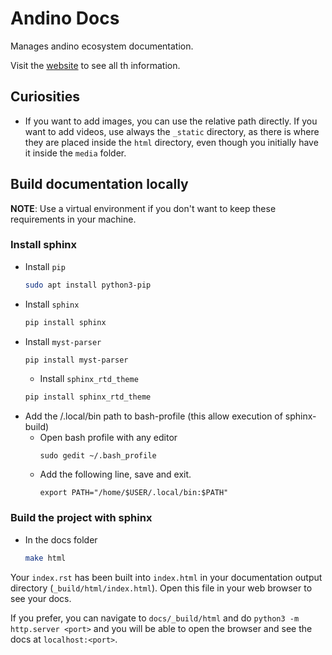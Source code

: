# Andino Docs

Manages andino ecosystem documentation.

Visit the [website]() to see all th information.

## Curiosities

- If you want to add images, you can use the relative path directly. If you want to add videos, use always the `_static` directory, as there is where they are placed inside the `html` directory, even though you initially have it inside the `media` folder.

## Build documentation locally

**NOTE**: Use a virtual environment if you don't want to keep these requirements in your machine.

### Install sphinx
- Install ``pip``
    ```sh
    sudo apt install python3-pip
    ```
- Install ``sphinx``
    ```sh
    pip install sphinx
    ```
- Install ``myst-parser``
    ```sh
    pip install myst-parser
    ```
    - Install ``sphinx_rtd_theme``
    ```sh
    pip install sphinx_rtd_theme
    ```
- Add the /.local/bin path to bash-profile (this allow execution of sphinx-build)
    - Open bash profile with any editor
        ```
        sudo gedit ~/.bash_profile
        ```
    - Add the following line, save and exit.
        ```
        export PATH="/home/$USER/.local/bin:$PATH"
        ```

### Build the project with sphinx

- In the docs folder

    ```sh
    make html
    ```

Your ``index.rst`` has been built into ``index.html``
in your documentation output directory (``_build/html/index.html``).
Open this file in your web browser to see your docs.

If you prefer, you can navigate to `docs/_build/html` and do `python3 -m http.server <port>` and you will be able to open the browser and see the docs at `localhost:<port>`.

